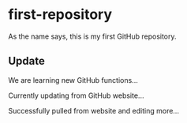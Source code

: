 # first-repository

As the name says, this is my first GitHub repository. 

## Update

We are learning new GitHub functions...

Currently updating from GitHub website...

Successfully pulled from website and editing more...
